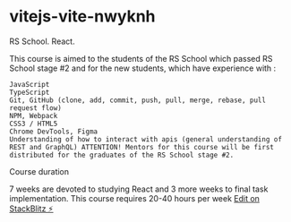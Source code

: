# vitejs-vite-nwyknh
RS School. React.

This course is aimed to the students of the RS School which passed RS School stage #2 and for the new students, which have experience with :

    JavaScript
    TypeScript
    Git, GitHub (clone, add, commit, push, pull, merge, rebase, pull request flow)
    NPM, Webpack
    CSS3 / HTML5
    Chrome DevTools, Figma
    Understanding of how to interact with apis (general understanding of REST and GraphQL) ATTENTION! Mentors for this course will be first distributed for the graduates of the RS School stage #2.

Course duration

7 weeks are devoted to studying React and 3 more weeks to final task implementation. This course requires 20-40 hours per week
[Edit on StackBlitz ⚡️](https://stackblitz.com/edit/vitejs-vite-nwyknh)